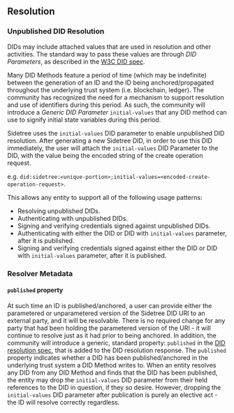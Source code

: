 

## Resolution


<!--
2. The `recovery_reveal_value` MUST be the value that corresponds to the currently valid _Recovery Commitment Hash_ - if it DOES NOT, cease processing the operation and move to the next operation in the array.
    3. The included signature MUST a signature over the operation values that validates against the currently valid _Recovery Public Key_ - if it DOES NOT, cease processing the operation and move to the next operation in the array.
    4. With the reveal value and signature validated, persist the operation data within the implementation to hold this and future operational data, and retain the [_Initial Recovery Commitment_](#initial-recovery-commitment) and [_Initial Recovery Key](#initial-recovery-key) values from [_Anchor File Create Entries_](#anchor-file-create-entry) for use in validating a future Recovery operation.
-->

### Unpublished DID Resolution

DIDs may include attached values that are used in resolution and other activities. The standard way to pass these values are through _DID Parameters_, as described in the [W3C DID spec](https://w3c.github.io/did-spec/#generic-did-parameter-names).

Many DID Methods feature a period of time (which may be indefinite) between the generation of an ID and the ID being anchored/propagated throughout the underlying trust system (i.e. blockchain, ledger). The community has recognized the need for a mechanism to support resolution and use of identifiers during this period. As such, the community will introduce a _Generic DID Parameter_ `initial-values` that any DID method can use to signify initial state variables during this period. 

Sidetree uses the `initial-values` DID parameter to enable unpublished DID resolution. After generating a new Sidetree DID, in order to use this DID immediately, the user will attach the `initial-values` DID Parameter to the DID, with the value being the encoded string of the create operation request.

e.g. `did:sidetree:<unique-portion>;initial-values=<encoded-create-operation-request>`.

This allows any entity to support all of the following usage patterns:

- Resolving unpublished DIDs.
- Authenticating with unpublished DIDs.
- Signing and verifying credentials signed against unpublished DIDs.
- Authenticating with either the DID or DID with `initial-values` parameter, after it is published.
- Signing and verifying credentials signed against either the DID or DID with `initial-values` parameter, after it is published.

### Resolver Metadata

#### `published` property

At such time an ID is published/anchored, a user can provide either the parametered or unparametered version of the Sidetree DID URI to an external party, and it will be resolvable. There is no required change for any party that had been holding the parametered version of the URI - it will continue to resolve just as it had prior to being anchored. In addition, the community will introduce a generic, standard property: `published` in the [DID resolution spec](https://w3c-ccg.github.io/did-resolution/#output-resolvermetadata), that is added to the DID resolution response. The `published` property indicates whether a DID has been published/anchored in the underlying trust system a DID Method writes to. When an entity resolves any DID from any DID Method and finds that the DID has been published, the entity may drop the `initial-values` DID parameter from their held references to the DID in question, if they so desire. However, dropping the `initial-values` DID parameter after publication is purely an elective act - the ID will resolve correctly regardless.